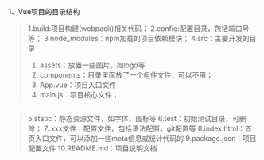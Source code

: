 1、Vue项目的目录结构
> 1.build:项目构建(webpack)相关代码；
> 2.config:配置目录，包括端口号等；
> 3.node_modules：npm加载的项目依赖模块；
> 4.src：主要开发的目录
> 1. assets：放置一些图片。如logo等
> 2. components：目录里面放了一个组件文件，可以不用；
> 3. App.vue：项目入口文件
> 4. main.js：项目核心文件；
```
```
> 5.static：静态资源文件，如字体，图标等
> 6.test：初始测试目录，可删除；
> 7..xxx文件：配置文件，包括语法配置，git配置等
> 8.index.html：首页入口文件，可以添加一些meta信息或统计代码的
> 9.package.json：项目配置文件
> 10.README.md：项目说明文档
